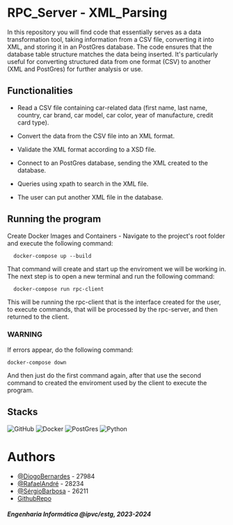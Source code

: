 # RPC_Server - XML_Parsing

In this repository you will find code that essentially serves as a data transformation tool, taking information from a CSV file, converting it into XML, and storing it in an PostGres database. The code ensures that the database table structure matches the data being inserted. It's particularly useful for converting structured data from one format (CSV) to another (XML and PostGres) for further analysis or use.

## Functionalities

- Read a CSV file containing car-related data (first name, last name, country, car brand, car model, car color, year of manufacture, credit card type).

- Convert the data from the CSV file into an XML format.

- Validate the XML format according to a XSD file.

- Connect to an PostGres database, sending the XML created to the database.

- Queries using xpath to search in the XML file.

- The user can put another XML file in the database.

## Running the program

Create Docker Images and Containers - Navigate to the project's root folder and execute the following command:

```
  docker-compose up --build
```
That command will create and start up the enviroment we will be working in.
The next step is to open a new terminal and run the following command:

```
  docker-compose run rpc-client
```
This will be running the rpc-client that is the interface created for the user, to execute commands, that will be processed by the rpc-server, and then returned to the client.

### WARNING

If errors appear, do the following command:
```
docker-compose down
```
And then just do the first command again, after that use the second command to created the enviroment used by the client to execute the program.

## Stacks

![GitHub](https://img.shields.io/badge/GitHub-100000?style=for-the-badge&logo=github&logoColor=white)
![Docker](https://img.shields.io/badge/Docker-2CA5E0?style=for-the-badge&logo=docker&logoColor=white)
![PostGres](https://img.shields.io/badge/PostgreSQL-316192?style=for-the-badge&logo=postgresql&logoColor=white)
![Python](https://img.shields.io/badge/Python-14354C?style=for-the-badge&logo=python&logoColor=white)

# Authors

- [@DiogoBernardes](https://github.com/DiogoBernardes) - 27984
- [@RafaelAndré](https://github.com/kromenz) - 28234
- [@SérgioBarbosa](https://github.com/Oigres2) - 26211
- [GithubRepo](https://github.com/kromenz/RPC_Server-XML_Parsing)

#### _Engenharia Informática @ipvc/estg, 2023-2024_
